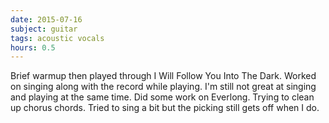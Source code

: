 ```yaml
---
date: 2015-07-16
subject: guitar
tags: acoustic vocals
hours: 0.5
---
```


Brief warmup then played through I Will Follow You Into The Dark. Worked on singing along with the record while playing. I'm still not great at singing and playing at the same time. Did some work on Everlong. Trying to clean up chorus chords. Tried to sing a bit but the picking still gets off when I do.